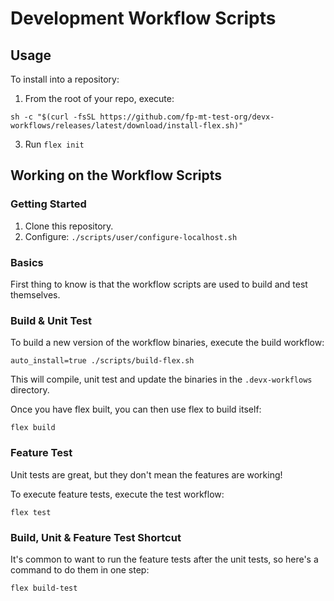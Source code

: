 # Development Workflow Scripts

## Usage

To install into a repository:

1. From the root of your repo, execute:
```
sh -c "$(curl -fsSL https://github.com/fp-mt-test-org/devx-workflows/releases/latest/download/install-flex.sh)"
```
3. Run `flex init`

## Working on the Workflow Scripts

### Getting Started

1. Clone this repository.
2. Configure: `./scripts/user/configure-localhost.sh`

### Basics

First thing to know is that the workflow scripts are used to build and test themselves.

### Build & Unit Test

To build a new version of the workflow binaries, execute the build workflow:

    auto_install=true ./scripts/build-flex.sh

This will compile, unit test and update the binaries in the `.devx-workflows` directory.

Once you have flex built, you can then use flex to build itself:

    flex build

### Feature Test

Unit tests are great, but they don't mean the features are working!

To execute feature tests, execute the test workflow:

    flex test

### Build, Unit & Feature Test Shortcut

It's common to want to run the feature tests after the unit tests, so here's a command to do them in one step:

    flex build-test

